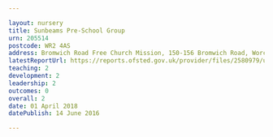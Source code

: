 ```yaml
---

layout: nursery
title: Sunbeams Pre-School Group
urn: 205514
postcode: WR2 4AS
address: Bromwich Road Free Church Mission, 150-156 Bromwich Road, Worcester, Worcestershire, WR2 4AS
latestReportUrl: https://reports.ofsted.gov.uk/provider/files/2580979/urn/205514.pdf
teaching: 2
development: 2
leadership: 2
outcomes: 0
overall: 2
date: 01 April 2018 
datePublish: 14 June 2016

---
```

